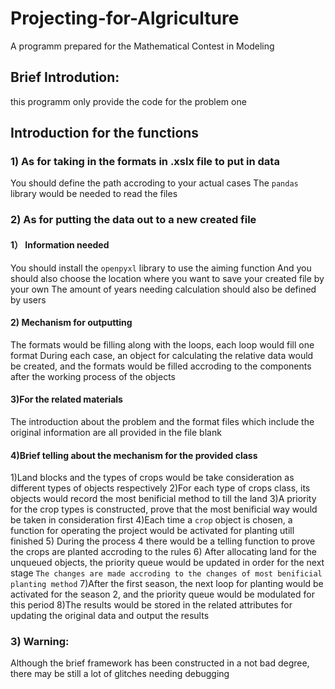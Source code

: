 # Projecting-for-Algriculture
A programm prepared for the Mathematical Contest in Modeling
## Brief Introdution:
this programm only provide the code for the problem one
## Introduction for the functions
### 1) As for taking in the formats in .xslx file to put in data
You should define the path accroding to your actual cases
The `pandas` library would be needed to read the files
### 2) As for putting the data out to a new created file
#### 1） Information needed
You should install the `openpyxl` library to use the aiming function
And you should also choose the location where you want to save your created file by your own
The amount of years needing calculation should also be defined by users
#### 2) Mechanism for outputting
The formats would be filling along with the loops, each loop would fill one format
During each case, an object for calculating the relative data would be created, and the formats would be filled accroding
to the components after the working process of the objects
#### 3)For the related materials
The introduction about the problem and the format files which include the original information are all provided in the file blank
#### 4)Brief telling about the mechanism for the provided class
1)Land blocks and the types of crops would be take consideration as different types of objects respectively
2)For each type of crops class, its objects would record the most benificial method to till the land
3)A priority for the crop types is constructed, prove that the most benificial way would be taken in consideration first
4)Each time a `crop` object is chosen, a function for operating the project would be activated for planting utill finished
5) During the process 4 there would be a telling function to prove the crops are planted accroding to the rules
6) After allocating land for the unqueued objects, the priority queue would be updated in order for the next stage
`The changes are made accroding to the changes of most benificial planting method`
7)After the first season, the next loop for planting would be activated for the season 2, and the priority queue would be modulated for this period
8)The results would be stored in the related attributes for updating the original data and output the results
### 3) Warning:
Although the brief framework has been constructed in a not bad degree, there may be still a lot of glitches needing debugging 

